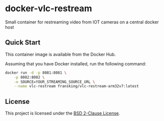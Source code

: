 # docker-vlc-restream
Small container for restreaming video from IOT cameras on a central docker host

## Quick Start

This container image is available from the Docker Hub.

Assuming that you have Docker installed, run the following command:

````bash
docker run -d -p 8081:8081 \
    -p 8082:8082 \
    -e SOURCE=YOUR_STREAMING_SOURCE_URL \
    --name vlc-restream fransking/vlc-restream-arm32v7:latest
````

## License 

This project is licensed under the [BSD 2-Clause License](LICENSE).
